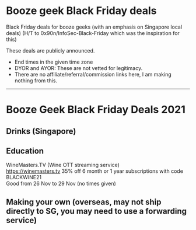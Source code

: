 # Booze geek Black Friday deals
Black Friday deals for booze geeks (with an emphasis on Singapore local deals)
(H/T to 0x90n/InfoSec-Black-Friday which was the inspiration for this)

These deals are publicly announced. 
- End times in the given time zone
- DYOR and AYOR: These are not vetted for legitimacy.
- There are no affiliate/referral/commission links here, I am making nothing from this.

-----------------------------------------------------------------------------------------

# Booze Geek Black Friday Deals 2021
## Drinks (Singapore)

## Education

WineMasters.TV (Wine OTT streaming service) \
https://winemasters.tv
35% off 6 month or 1 year subscriptions with code BLACKWINE21 \
Good from 26 Nov to 29 Nov (no times given)

## Making your own (overseas, may not ship directly to SG, you may need to use a forwarding service)



